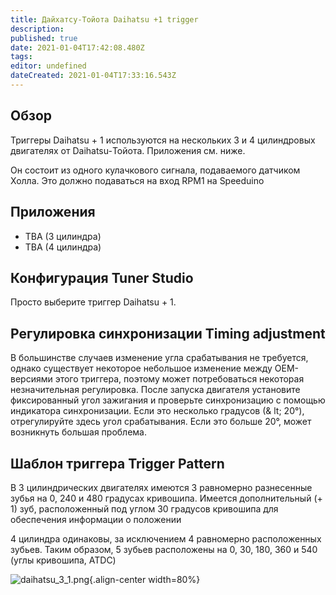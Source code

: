 ```yaml
---
title: Дайхатсу-Тойота Daihatsu +1 trigger
description: 
published: true
date: 2021-01-04T17:42:08.480Z
tags: 
editor: undefined
dateCreated: 2021-01-04T17:33:16.543Z
---
```


## Обзор
Триггеры Daihatsu + 1 используются на нескольких 3 и 4 цилиндровых двигателях от Daihatsu-Тойота. Приложения см. ниже.

Он состоит из одного кулачкового сигнала, подаваемого датчиком Холла. Это должно подаваться на вход RPM1 на Speeduino

## Приложения
-   TBA (3 цилиндра)
-   TBA (4 цилиндра)

## Конфигурация Tuner Studio
Просто выберите триггер Daihatsu + 1.

## Регулировка синхронизации Timing adjustment

В большинстве случаев изменение угла срабатывания не требуется, однако существует некоторое небольшое изменение между OEM-версиями этого триггера, поэтому может потребоваться некоторая незначительная регулировка. После запуска двигателя установите фиксированный угол зажигания и проверьте синхронизацию с помощью индикатора синхронизации. Если это несколько градусов (& lt; 20°), отрегулируйте здесь угол срабатывания. Если это больше 20°, может возникнуть большая проблема.

Шаблон триггера Trigger Pattern
---------------
В 3 цилиндрических двигателях имеются 3 равномерно разнесенные зубья на 0, 240 и 480 градусах кривошипа. Имеется дополнительный (+ 1) зуб, расположенный под углом 30 градусов кривошипа для обеспечения информации о положении

4 цилиндра одинаковы, за исключением 4 равномерно расположенных зубьев. Таким образом, 5 зубьев расположены на 0, 30, 180, 360 и 540 (углы кривошипа, ATDC)

![daihatsu_3_1.png](/img/decoders/daihatsu_3_1.png){.align-center width=80%}
